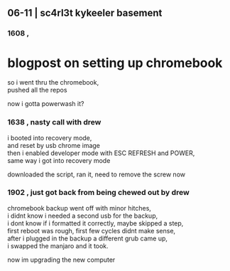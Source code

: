 ## 06-11 | sc4rl3t kykeeler basement

### 1608 , 

# blogpost on setting up chromebook

so i went thru the chromebook,  
pushed all the repos

now i gotta powerwash it?

### 1638 , nasty call with drew

i booted into recovery mode,  
and reset by usb chrome image  
then i enabled developer mode with ESC REFRESH and POWER,  
same way i got into recovery mode

downloaded the script, ran it, need to remove the screw now

### 1902 , just got back from being chewed out by drew

chromebook backup went off with minor hitches,  
i didnt know i needed a second usb for the backup,  
i dont know if i formatted it correctly, maybe skipped a step,  
first reboot was rough, first few cycles didnt make sense,  
after i plugged in the backup a different grub came up,  
i swapped the manjaro and it took.

now im upgrading the new computer
